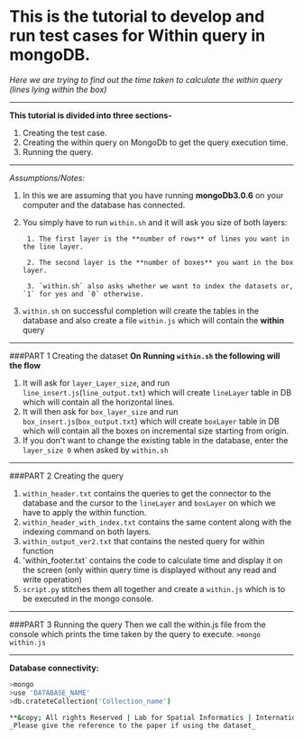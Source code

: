 # This is the tutorial to develop and run test cases for Within query in mongoDB.
_Here we are trying to find out the time taken to calculate the within query (lines lying within the box)_

***

**This tutorial is divided into three sections-**

1. Creating the test case.
2. Creating the within query on MongoDb to get the query execution time.
3. Running the query.

***

_Assumptions/Notes:_

1. In this we are assuming that you have running **mongoDb3.0.6** on your computer and the database has connected.
2. You simply have to run `within.sh` and it will ask you size of both layers:

        1. The first layer is the **number of rows** of lines you want in the line layer.
	
        2. The second layer is the **number of boxes** you want in the box layer.

        3. `within.sh` also asks whether we want to index the datasets or, `1` for yes and `0` otherwise. 

3. `within.sh` on successful completion will create the tables in the database and also create a file `within.js` which will contain the **within** query 

***

###PART 1 Creating the dataset
**On Running `within.sh` the following will the flow**

1. It will ask for `layer_Layer_size`, and run `line_insert.js`(`line_output.txt`) which will create `lineLayer` table in DB which will contain all the horizontal lines.
2. It will then ask for `box_layer_size` and run `box_insert.js`(`box_output.txt`) which will create `boxLayer` table in DB which will contain all the boxes on incremental size starting from origin.
3. If you don't want to change the existing table in the database, enter the `layer_size 0` when asked by `within.sh`
***

###PART 2 Creating the query

1. `within_header.txt` contains the queries to get the connector to the database and the cursor to the `lineLayer` and `boxLayer` on which we have to apply the within function.
2. `within_header_with_index.txt` contains the same content along with the indexing command on both layers.
3. `within_output_ver2.txt` that contains the nested query for within function
4. 'within_footer.txt` contains the code to calculate time and display it on the screen (only within query time is displayed without any read and write operation)
5. `script.py` stitches them all together and create a `within.js` which is to be executed in the mongo console.

***
###PART 3 Running the query
Then we call the within.js file from the console which prints the time taken by the query to execute. 
`>mongo within.js`

***
**Database connectivity:**
```bash
>mongo 
>use 'DATABASE_NAME'
>db.crateteCollection('Collection_name')

**&copy; All rights Reserved | Lab for Spatial Informatics | International Institute of Information Technology Hyderabad **
_Please give the reference to the paper if using the dataset_
